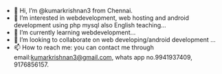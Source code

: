 - 👋 Hi, I’m @kumarkrishnan3 from Chennai.
- 👀 I’m interested in webdevelopment, web hosting  and android development using php mysql also English teaching...
- 🌱 I’m currently learning webdevelopment...
- 💞️ I’m looking to collaborate on web developing/android development ...
- 📫 How to reach me: you can contact me through email:kumarkrishnan3@gmail.com, whats app no.9941937409, 9176856157.

<!---
kumarkrishnan3/kumarkrishnan3 is a ✨ special ✨ repository because its `README.md` (this file) appears on your GitHub profile.
You can click the Preview link to take a look at your changes.
--->
